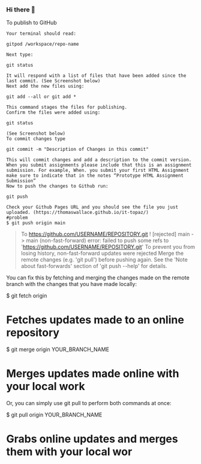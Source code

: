 ### Hi there 👋

<!--
**Shnku/Shnku** is a ✨ _special_ ✨ repository because its `README.md` (this file) appears on your GitHub profile.

Here are some ideas to get you started:

- 🔭 I’m currently working on ...
- 🌱 I’m currently learning ...
- 👯 I’m looking to collaborate on ...
- 🤔 I’m looking for help with ...
- 💬 Ask me about ...
- 📫 How to reach me: ...
- 😄 Pronouns: ...
- ⚡ Fun fact: ...
-->
To publish to GitHub

    Your terminal should read:

    gitpod /workspace/repo-name

    Next type:

    git status

    It will respond with a list of files that have been added since the last commit. (See Screenshot below)
    Next add the new files using:

    git add --all or git add *

    This command stages the files for publishing.
    Confirm the files were added using:

    git status 

    (See Screenshot below)
    To commit changes type

    git commit -m "Description of Changes in this commit" 

    This will commit changes and add a description to the commit version. When you submit assignments please include that this is an assignment submission. For example, When. you submit your first HTML Assignment make sure to indicate that in the notes “Prototype HTML Assignment Submission”
    Now to push the changes to Github run:

    git push 

    Check your Github Pages URL and you should see the file you just uploaded. (https://thomaswallace.github.io/it-topaz/)
    #problem
    $ git push origin main
> To https://github.com/USERNAME/REPOSITORY.git
>  ! [rejected]        main -> main (non-fast-forward)
> error: failed to push some refs to 'https://github.com/USERNAME/REPOSITORY.git'
> To prevent you from losing history, non-fast-forward updates were rejected
> Merge the remote changes (e.g. 'git pull') before pushing again.  See the
> 'Note about fast-forwards' section of 'git push --help' for details.

You can fix this by fetching and merging the changes made on the remote branch with the changes that you have made locally:

$ git fetch origin
# Fetches updates made to an online repository
$ git merge origin YOUR_BRANCH_NAME
# Merges updates made online with your local work

Or, you can simply use git pull to perform both commands at once:

$ git pull origin YOUR_BRANCH_NAME
# Grabs online updates and merges them with your local wor

